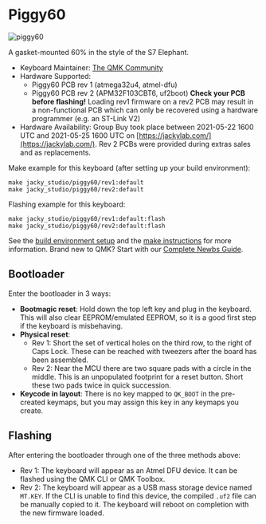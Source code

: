 # Piggy60

![piggy60](https://i.imgur.com/QXuKDual.jpg)

A gasket-mounted 60% in the style of the S7 Elephant.

* Keyboard Maintainer: [The QMK Community](https://github.com/qmk)
* Hardware Supported:
  * Piggy60 PCB rev 1 (atmega32u4, atmel-dfu)
  * Piggy60 PCB rev 2 (APM32F103CBT6, uf2boot)
  **Check your PCB before flashing!** Loading rev1 firmware on a rev2 PCB may result in a non-functional PCB which can only be recovered using a hardware programmer (e.g. an ST-Link V2)
* Hardware Availability: Group Buy took place between 2021-05-22 1600 UTC and 2021-05-25 1600 UTC on [https://jackylab.com/](https://jackylab.com/). Rev 2 PCBs were provided during extras sales and as replacements.

Make example for this keyboard (after setting up your build environment):

    make jacky_studio/piggy60/rev1:default
    make jacky_studio/piggy60/rev2:default

Flashing example for this keyboard:

    make jacky_studio/piggy60/rev1:default:flash
    make jacky_studio/piggy60/rev2:default:flash

See the [build environment setup](https://docs.qmk.fm/#/getting_started_build_tools) and the [make instructions](https://docs.qmk.fm/#/getting_started_make_guide) for more information. Brand new to QMK? Start with our [Complete Newbs Guide](https://docs.qmk.fm/#/newbs).

## Bootloader

Enter the bootloader in 3 ways:

* **Bootmagic reset**: Hold down the top left key and plug in the keyboard. This will also clear EEPROM/emulated EEPROM, so it is a good first step if the keyboard is misbehaving.
* **Physical reset**:
  - Rev 1: Short the set of vertical holes on the third row, to the right of Caps Lock. These can be reached with tweezers after the board has been assembled.
  - Rev 2: Near the MCU there are two square pads with a circle in the middle. This is an unpopulated footprint for a reset button. Short these two pads twice in quick succession.
* **Keycode in layout**: There is no key mapped to `QK_BOOT` in the pre-created keymaps, but you may assign this key in any keymaps you create.

## Flashing

After entering the bootloader through one of the three methods above:

- Rev 1: The keyboard will appear as an Atmel DFU device. It can be flashed using the QMK CLI or QMK Toolbox.
- Rev 2: The keyboard will appear as a USB mass storage device named `MT.KEY`. If the CLI is unable to find this device, the compiled `.uf2` file can be manually copied to it. The keyboard will reboot on completion with the new firmware loaded.
